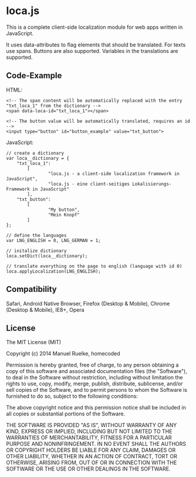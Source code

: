 loca.js
=======

This is a complete client-side localization module for web apps written in JavaScript.

It uses data-attributes to flag elements that should be translated. For texts use spans. Buttons are also supported.
Variables in the translations are supported.

Code-Example
------------

HTML:

    <!-- The span content will be automatically replaced with the entry "txt_loca_1" from the dictionary -->
    <span data-loca-id="txt_loca_1"></span>

    <!-- The button value will be automatically translated, requires an id -->
    <input type="button" id="button_example" value="txt_button">

JavaScript:

    // create a dictionary
    var loca__dictionary = {
        "txt_loca_1":
            [
                    "loca.js - a client-side localization framework in JavaScript",
                    "loca.js - eine client-seitiges Lokalisierungs-Framework in JavaScript"
            ],
        "txt_button":
            [
                    "My button",
                    "Mein Knopf"
            ]
    };

    // define the languages
    var LNG_ENGLISH = 0, LNG_GERMAN = 1;

    // initalize dictionary
    loca.setDict(loca__dictionary);

    // translate everything on the page to english (language with id 0)
    loca.applyLocalization(LNG_ENGLISH);

Compatibility
-------------

Safari, Android Native Browser, Firefox (Desktop & Mobile), Chrome (Desktop & Mobile), IE8+, Opera

License
-------

The MIT License (MIT)

Copyright (c) 2014 Manuel Ruelke, homecoded

Permission is hereby granted, free of charge, to any person obtaining a copy
of this software and associated documentation files (the "Software"), to deal
in the Software without restriction, including without limitation the rights
to use, copy, modify, merge, publish, distribute, sublicense, and/or sell
copies of the Software, and to permit persons to whom the Software is
furnished to do so, subject to the following conditions:

The above copyright notice and this permission notice shall be included in
all copies or substantial portions of the Software.

THE SOFTWARE IS PROVIDED "AS IS", WITHOUT WARRANTY OF ANY KIND, EXPRESS OR
IMPLIED, INCLUDING BUT NOT LIMITED TO THE WARRANTIES OF MERCHANTABILITY,
FITNESS FOR A PARTICULAR PURPOSE AND NONINFRINGEMENT. IN NO EVENT SHALL THE
AUTHORS OR COPYRIGHT HOLDERS BE LIABLE FOR ANY CLAIM, DAMAGES OR OTHER
LIABILITY, WHETHER IN AN ACTION OF CONTRACT, TORT OR OTHERWISE, ARISING FROM,
OUT OF OR IN CONNECTION WITH THE SOFTWARE OR THE USE OR OTHER DEALINGS IN
THE SOFTWARE.